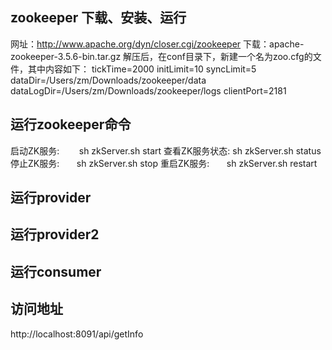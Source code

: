 ## zookeeper 下载、安装、运行
网址：http://www.apache.org/dyn/closer.cgi/zookeeper
下载：apache-zookeeper-3.5.6-bin.tar.gz
解压后，在conf目录下，新建一个名为zoo.cfg的文件，其中内容如下：
tickTime=2000
initLimit=10
syncLimit=5
dataDir=/Users/zm/Downloads/zookeeper/data
dataLogDir=/Users/zm/Downloads/zookeeper/logs
clientPort=2181

## 运行zookeeper命令
启动ZK服务:          sh zkServer.sh start
查看ZK服务状态:   sh zkServer.sh status
停止ZK服务:          sh zkServer.sh stop
重启ZK服务:          sh zkServer.sh restart


## 运行provider


## 运行provider2


## 运行consumer

## 访问地址
http://localhost:8091/api/getInfo
